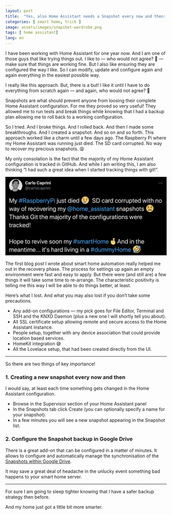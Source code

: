 ```yaml
---
layout: post
title:  "Yes, also Home Assistant needs a Snapshot every now and then: is this enough?"
categories: [ smart home, trick ]
image: assets/images/snapshot-wardrobe.png
tags: [ home assistant]
lang: en
---
```


I have been working with Home Assistant for one year now. And I am one of those guys that like trying things out. I like to — who would not agree? 😬 — make sure that things are working fine. But I also like ensuring they are configured the way I like. So I can modify, update and configure again and again everything in the easiest possible way.

I really like this approach. But, there is a but! I like it until I have to do everything from scratch again — and again, who would not agree? 🤞

Snapshots are what should prevent anyone from loosing their complete Home Assistant configuration. For me they proved so very useful! They allowed me to run tests and break things while knowing that I had a backup plan allowing me to roll back to a working configuration.

So I tried. And I broke things. And I rolled back. And then I made some breakthroughs. And I created a snapshot. And so on and so forth.
This approach worked like a charm until a few days ago. The Raspberry Pi where my Home Assistant was running just died. The SD card corrupted. No way to recover my precious snapshots. 😫

My only consolation is the fact that the majority of my Home Assistant configuration is tracked in GitHub. And while I am writing this, I am also thinking “I had such a great idea when I started tracking things with git!”.

![tweet](/assets/images/raspberry-died-tweet.png)

The first blog post I wrote about smart home automation really helped me out in the recovery phase. The process for settings up again an empty environment were fast and easy to apply. But there were (and still are) a few things it will take some time to re-arrange. The characteristic positivity is telling me this way I will be able to do things better, at least.

Here’s what I lost. And what you may also lost if you don’t take some precautions.

* Any add-on configurations — my pick goes for File Editor, Terminal and SSH and the KNXD Daemon (plus a new one I will shortly tell you about).
* All SSL certificate setup allowing remote and secure access to the Home Assistant instance.
* People setup, together with any device association that could provide location based services.
* HomeKit integration 😅
* All the Lovelace setup, that had been created directly from the UI.

---

So there are two things of key importance!

### 1. Creating a new snapshot every now and then

I would say, at least each time something gets changed in the Home Assistant configuration.

* Browse in the Supervisor section of your Home Assistant panel
* In the Snapshots tab click Create (you can optionally specify a name for your snapshot).
* In a few minutes you will see a new snapshot appearing in the Snapshot list.

### 2. Configure the Snapshot backup in Google Drive

There is a great add-on that can be configured in a matter of minutes. It allows to configure and automatically manage the synchronisation of the [Snapshots within Google Drive](https://github.com/sabeechen/hassio-google-drive-backup).

It may save a great deal of headache in the unlucky event something bad happens to your smart home server.

---

For sure I am going to sleep tighter knowing that I have a safer backup strategy then before.

And my home just got a little bit more smarter.

